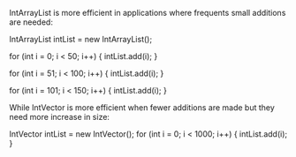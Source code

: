 IntArrayList is more efficient in applications where frequents small additions are needed:

IntArrayList intList = new IntArrayList();

for (int i = 0; i < 50; i++) {
intList.add(i);
}


for (int i = 51; i < 100; i++) {
intList.add(i);
}


for (int i = 101; i < 150; i++) {
intList.add(i);
}

While IntVector is more efficient when fewer additions are made but they need more increase in size:

IntVector intList = new IntVector();
for (int i = 0; i < 1000; i++) {
intList.add(i);
}
